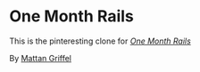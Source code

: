 # One Month Rails

This is the pinteresting clone for <a href="http://www.onemonth.com"><i>One Month Rails</i></a>

By <a href="http://www.mattangriffel.com">Mattan Griffel</a>